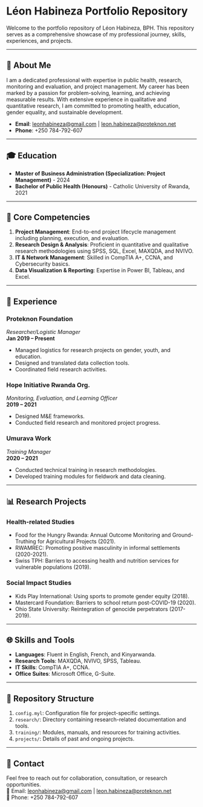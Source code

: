 # Léon Habineza Portfolio Repository

Welcome to the portfolio repository of Léon Habineza, BPH. This repository serves as a comprehensive showcase of my professional journey, skills, experiences, and projects. 

---

## 📜 About Me

I am a dedicated professional with expertise in public health, research, monitoring and evaluation, and project management. My career has been marked by a passion for problem-solving, learning, and achieving measurable results. With extensive experience in qualitative and quantitative research, I am committed to promoting health, education, gender equality, and sustainable development.

- **Email**: [leonhabineza@gmail.com](mailto:leonhabineza@gmail.com) | [leon.habineza@proteknon.net](mailto:leon.habineza@proteknon.net)
- **Phone**: +250 784-792-607

---

## 🎓 Education

- **Master of Business Administration (Specialization: Project Management)** - 2024
- **Bachelor of Public Health (Honours)** - Catholic University of Rwanda, 2021

---

## 🔑 Core Competencies

1. **Project Management**: End-to-end project lifecycle management including planning, execution, and evaluation.
2. **Research Design & Analysis**: Proficient in quantitative and qualitative research methodologies using SPSS, SQL, Excel, MAXQDA, and NVIVO.
3. **IT & Network Management**: Skilled in CompTIA A+, CCNA, and Cybersecurity basics.
4. **Data Visualization & Reporting**: Expertise in Power BI, Tableau, and Excel.

---

## 💼 Experience

### **Proteknon Foundation**  
*Researcher/Logistic Manager*  
**Jan 2019 – Present**  
- Managed logistics for research projects on gender, youth, and education.  
- Designed and translated data collection tools.  
- Coordinated field research activities.

### **Hope Initiative Rwanda Org.**  
*Monitoring, Evaluation, and Learning Officer*  
**2019 – 2021**  
- Designed M&E frameworks.  
- Conducted field research and monitored project progress.

### **Umurava Work**  
*Training Manager*  
**2020 – 2021**  
- Conducted technical training in research methodologies.  
- Developed training modules for fieldwork and data cleaning.

---

## 📊 Research Projects

### **Health-related Studies**
- Food for the Hungry Rwanda: Annual Outcome Monitoring and Ground-Truthing for Agricultural Projects (2021).  
- RWAMREC: Promoting positive masculinity in informal settlements (2020-2021).  
- Swiss TPH: Barriers to accessing health and nutrition services for vulnerable populations (2019).

### **Social Impact Studies**
- Kids Play International: Using sports to promote gender equity (2018).  
- Mastercard Foundation: Barriers to school return post-COVID-19 (2020).  
- Ohio State University: Reintegration of genocide perpetrators (2017-2019).

---

## 🌐 Skills and Tools

- **Languages**: Fluent in English, French, and Kinyarwanda.  
- **Research Tools**: MAXQDA, NVIVO, SPSS, Tableau.  
- **IT Skills**: CompTIA A+, CCNA.  
- **Office Suites**: Microsoft Office, G-Suite.  

---

## 📂 Repository Structure

1. `config.myl`: Configuration file for project-specific settings.  
2. `research/`: Directory containing research-related documentation and tools.  
3. `training/`: Modules, manuals, and resources for training activities.  
4. `projects/`: Details of past and ongoing projects.

---

## 📧 Contact

Feel free to reach out for collaboration, consultation, or research opportunities.  
📧 Email: [leonhabineza@gmail.com](mailto:leonhabineza@gmail.com) | [leon.habineza@proteknon.net](mailto:leon.habineza@proteknon.net)  
📱 Phone: +250 784-792-607
